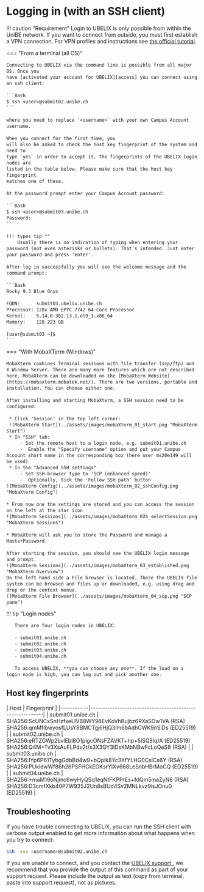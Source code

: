 [access]: ../firststeps/accessUBELIX.md
[helpdesk]: ../support/index.md
[setup-ssh-key]: ../firststeps/SSH-keys.md


# Logging in (with an SSH client)

!!! caution "Requirement"
    Login to UBELIX is only possible from within the UniBE network. If you want to connect from outside, you must first establish a VPN connection. For VPN profiles and instructions see [the official tutorial](http://www.unibe.ch/university/campus_and_infrastructure/rund_um_computer/internetzugang/access_to_internal_resources_via_vpn/index_eng.html).


=== "From a terminal (all OS)"

    Connecting to UBELIX via the command line is possible from all major OS. Once you
    have [activated your account for UBELIX][access] you can connect using an ssh client:
    
    ```Bash
    $ ssh <user>@submit02.unibe.ch
    ```
    
    where you need to replace `<username>` with your own Campus Account username.
    
    When you connect for the first time, you
    will also be asked to check the host key fingerprint of the system and need to
    type `yes` in order to accept it. The fingerprints of the UBELIX login nodes are
    listed in the table below. Please make sure that the host key fingerprint
    matches one of these.
    
    At the password prompt enter your Campus Account password:
    
    ```Bash
    $ ssh <user>@submit03.unibe.ch
    Password:
    ```
    
    !!! types tip ""
        Usually there is no indication of typing when entering your password (not even asterisks or bullets). That's intended. Just enter your password and press 'enter'.
    
    After log in successfully you will see the welcome message and the command prompt:
    
    ```Bash
    Rocky 9.3 Blue Onyx
    
    FQDN:      submit03.ubelix.unibe.ch
    Processor: 128x AMD EPYC 7742 64-Core Processor
    Kernel:    5.14.0-362.13.1.el9_3.x86_64
    Memory:    128.223 GB
    
    [user@submit03 ~]$
    ```

=== "With MobaXTerm (Windows)"

    MobaXterm combines Terminal sessions with file transfer (scp/ftp) and X Window Server. There are many more features which are not described here. MobaXterm can be downloaded on the [MobaXterm Website](https://mobaxterm.mobatek.net/). There are two versions, portable and installation. You can choose either one.
    
    After installing and starting MobaXterm, a SSH session need to be configured:
    
     * Click 'Session' in the top left corner:
     ![MobaXterm Start](../assets/images/mobaXterm_01_start.png "MobaXterm Start")
     * In "SSH" tab:
         - Set the remote host to a login node, e.g. submit01.unibe.ch
         -  Enable the "Specify username" option and put your Campus Account short name in the corresponding box (here user ms20e149 will be used)
     * In the "Advanced SSH settings"
         - Set SSH-browser type to 'SCP (enhanced speed)'
         -  Optionally, tick the 'Follow SSH path' button
    ![MobaXterm Config](../assets/images/mobaXterm_02_sshConfig.png "MobaXterm Config")
    
    * From now one the settings are stored and you can access the session on the left at the star icon
    ![MobaXterm Sessions](../assets/images/mobaXterm_02b_selectSession.png "MobaXterm Sessions")
    
    * MobaXterm will ask you to store the Password and manage a MasterPassword. 
    
    After starting the session, you should see the UBELIX login message and prompt. 
    ![MobaXterm Sessions](../assets/images/mobaXterm_03_established.png "MobaXterm Overview")
    On the left hand side a File browser is located. There the UBELIX file system can be browsed and files up or downloaded, e.g. using drag and drop or the context menue. 
    ![MobaXterm File Browser](../assets/images/mobaXterm_04_scp.png "SCP pane")

!!! tip "Login nodes"

       There are four login nodes in UBELIX:

       - submit01.unibe.ch
       - submit02.unibe.ch
       - submit03.unibe.ch
       - submit04.unibe.ch

       To access UBELIX, **you can choose any one**. If the load on a login node is high, you can log out and pick another one.


## Host key fingerprints

| Host | Fingerprint                                              |
|--------- --|----------------------------------------------------------|
| submit01.unibe.ch | SHA256:ScUNCxSnHzfxeLIVB8WY98EvKoVhBujbz6RXaSOw1VA (RSA)<br> SHA256:qmMfIbwyosfLUsY8BMCTgj6HjQ3Im6bAdhCWK9nSiDs (ED25519) |
| submit02.unibe.ch | SHA256:eRTZGWp2bvlEbl8O1pigcONsFZAVKT+hp+5lSQ8lq/A (ED25519)<br> SHA256:Q4M+Tv3XsAuFLPdv2t/x3X3QY3IDsKMbNBwFcLoQeS8 (RSA) |
| submit03.unibe.ch | SHA256:IYp6P61TybgGdbBd4w9+bQpIk8Yc3XfYLHG0CslCs6Y (RSA)<br> SHA256:PUkldwWf86h26PSFHCkEGKsrYlXv668LeSnbHBrMoCQ (ED25519) |
| submit04.unibe.ch | SHA256:+maM19oNjmc6wyHyQSq1eqNtFKPPrEs+fdQm5maZyN8 (RSA)<br> SHA256:D3cmfXkb40P7W935J2Un8sBUd4Sv2MNLkvz9isJOnu0 (ED25519) |


## Troubleshooting

If you have trouble connecting to UBELIX, you can run the SSH client with verbose
output enabled to get more information about what happens when you try to connect:

```bash
ssh -vvv <username>@submit02.unibe.ch
```

If you are unable to connect, and you contact the [UBELIX support ][helpdesk],
we recommend that you provide the output of this command as part of your
support request. Please include the output as text (copy from terminal, paste
into support request), not as pictures.
